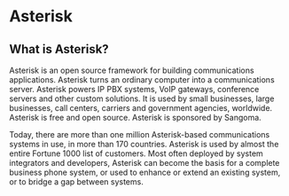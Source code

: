 # Asterisk


## What is Asterisk?

Asterisk is an open source framework for building communications applications. Asterisk turns an ordinary computer into a communications server. Asterisk powers IP PBX systems, VoIP gateways, conference servers and other custom solutions. It is used by small businesses, large businesses, call centers, carriers and government agencies, worldwide. Asterisk is free and open source. Asterisk is sponsored by Sangoma.

Today, there are more than one million Asterisk-based communications systems in use, in more than 170 countries. Asterisk is used by almost the entire Fortune 1000 list of customers. Most often deployed by system integrators and developers, Asterisk can become the basis for a complete business phone system, or used to enhance or extend an existing system, or to bridge a gap between systems.
